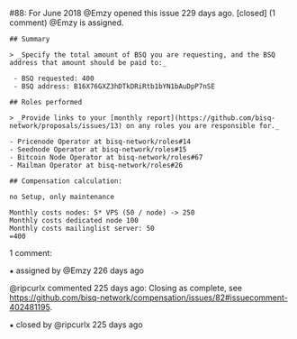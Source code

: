#88: For June 2018
@Emzy opened this issue 229 days ago.  [closed] (1 comment)
@Emzy is assigned. 

    ## Summary
    
    > _Specify the total amount of BSQ you are requesting, and the BSQ address that amount should be paid to:_
    
     - BSQ requested: 400
     - BSQ address: B16X76GXZ3hDTkDRiRtb1bYN1bAuDpP7nSE
    
    ## Roles performed
    
    > _Provide links to your [monthly report](https://github.com/bisq-network/proposals/issues/13) on any roles you are responsible for._
    
    - Pricenode Operator at bisq-network/roles#14
    - Seednode Operator at bisq-network/roles#15
    - Bitcoin Node Operator at bisq-network/roles#67
    - Mailman Operator at bisq-network/roles#26
    
    ## Compensation calculation:
    
    no Setup, only maintenance
    
    Monthly costs nodes: 5* VPS (50 / node) -> 250
    Monthly costs dedicated node 100
    Monthly costs mailinglist server: 50
    =400


1 comment:

⁕ assigned by @Emzy 226 days ago

@ripcurlx commented 225 days ago:
    Closing as complete, see https://github.com/bisq-network/compensation/issues/82#issuecomment-402481195.


⁕ closed by @ripcurlx 225 days ago

